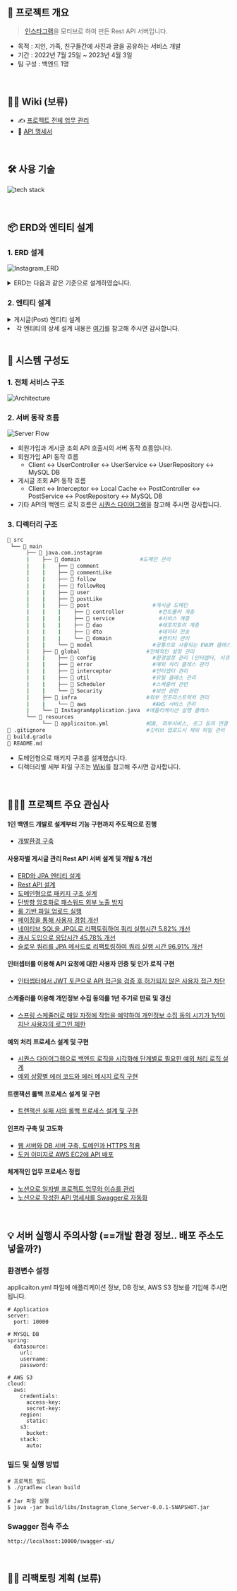 
## 📝 프로젝트 개요
> [인스타그램](https://www.instagram.com/)을 모티브로 하여 만든 Rest API 서버입니다.
- 목적 : 지인, 가족, 친구들간에 사진과 글을 공유하는 서비스 개발  
- 기간 : 2022년 7월 25일 ~ 2023년 4월 3일 
- 팀 구성 : 백엔드 1명

</br>
<!--  -->

## 💁‍♂️ Wiki  (보류)
- ✍ [프로젝트 전체 업무 관리](https://fir-lancer-6bb.notion.site/b3c9db9b528e4c1880a6d398ce62e023?pvs=4)
- 📰 [API 명세서](https://fir-lancer-6bb.notion.site/API-1d94156d9f984832ba21b023aa5716f1)

</br>

## 🛠 사용 기술
![tech stack](https://github.com/gusdn7142/ReadMe_Collection/assets/62496215/9dbcd705-5801-47ff-81b1-bf39ac10dee3)

</br>

## 📦 ERD와 엔티티 설계
### 1. ERD 설계
![Instagram_ERD](https://user-images.githubusercontent.com/62496215/183288506-76da300b-f533-4cfd-ae43-70c8a07cbfbf.png)  
<details>
  <summary> ERD는 다음과 같은 기준으로 설계하였습니다. </summary>
  <div markdown="1">

  - **공통 설계 기준**  
    1. 소문자 사용  
    2. 단어 축약 X : password (O), pwd (X)  
    3. 동사는 능동태 사용 : create_at(O), created_at(X)  
  - **테이블 설계 기준**
    1. 단수형 사용
    2. 테이블 명에 snake case(_) 사용 
  - **칼럼 설계 기준**
    1. 칼럼 명에 snake case(_) 사용
    2. password 칼럼 : 암호화된 패스워드 문자열을 저장하므로 VARCHAR(200)으로 지정
    3. image 칼럼 : 게시글 이미지에 대한 URL을 TEXT 타입으로 저장
    4. status 칼럼 : JPA Entity 클래스의 Enem 타입 status 상수와 매핑하기 위해 VARCHAR 타입 사용
  - **MySQL 데이터 타입 지정 기준**
    1. BIGINT 타입 : 많은 사용자를 감당하기 위해 idx 칼럼에 지정
    2. VARCHAR 타입 : 영문 1바이트, 한글 3바이트임을 고려하여 각 칼럼에 바이트 할당
    3. TIMSTAMP 타입 : 테이블에서 하나의 row의 값들이 생성(created_at)되고 변경(updated_at)될때마다 시각을 기록하기 위해 사용하며, JPA Entity 클래스의 LocalDateTime 타입 필드와 매핑
    
  </div>
</details>

### 2. 엔티티 설계
<details>
  <summary> 게시글(Post) 엔티티 설계 </summary>
  <div markdown="1">

  ```java
  @Entity  
  @Table(name = "post")  
  public class Post {
  
      @Id
      @GeneratedValue(strategy = GenerationType.IDENTITY)
      private Long idx;  
  
      @Column (nullable=false, columnDefinition="varchar(3002)")
      private String content;
  
      @ManyToOne(fetch = FetchType.LAZY)  
      @JoinColumn(name = "user_idx")
      private User user;  
  
      @Column (nullable=true, columnDefinition ="varchar(10) default 'VISIBLE'")
      @Enumerated(EnumType.STRING)
      private PostStatus postStatus;  
  
      @Column (columnDefinition = "varchar(10) default 'ACTIVE'")
      @Enumerated(EnumType.STRING)
      private DataStatus status;   
  
      @Column (columnDefinition = "timestamp default CURRENT_TIMESTAMP")
      private LocalDateTime createdAt;  
  
      @Column (columnDefinition = "timestamp default CURRENT_TIMESTAMP ON UPDATE CURRENT_TIMESTAMP")
      private LocalDateTime updatedAt; 
  
      @OneToMany(mappedBy = "post")
      private List<PostImage> postImages = new ArrayList<>();
  }
   ```
  </div>
</details

- 각 엔티티의 상세 설계 내용은 [여기](https://fir-lancer-6bb.notion.site/ERD-JPA-e7c2ab35454745cc87f6388da33f1c3b#bc7c2c195fc04a32982b3507d9cf6bdf)를 참고해 주시면 감사합니다.  
  
</br>

## 🔩 시스템 구성도
### 1. 전체 서비스 구조  
![Architecture](https://github.com/gusdn7142/ReadMe_Collection/assets/62496215/4f531e5c-bae5-4357-a3cd-b8b957c8ae98)

### 2. 서버 동작 흐름 
![Server Flow](https://github.com/gusdn7142/ReadMe_Collection/assets/62496215/1fc3c429-3374-41fa-b13b-9f122715b28c)
- 회원가입과 게시글 조회 API 호출시의 서버 동작 흐름입니다.
- 회원가입 API 동작 흐름  
  - Client <-> UserController <-> UserService <-> UserRepository <-> MySQL DB
- 게시글 조회 API 동작 흐름  
  - Client <-> Interceptor <-> Local Cache <-> PostController <-> PostService <-> PostRepository <-> MySQL DB 
- 기타 API의 백엔드 로직 흐름은 [시퀀스 다이어그램](https://fir-lancer-6bb.notion.site/d1ae0524506f4f4780495b73679bc597?pvs=4)을 참고해 주시면 감사합니다. 

### 3. 디렉터리 구조
```bash
📂 src
 └── 📂 main         
      ├── 📂 java.com.instagram          			
      |    ├── 📂 domain            		  #도메인 관리
      |    |    ├── 📂 comment            
      |    |    ├── 📂 commentLike
      |    |    ├── 📂 follow
      |    |    ├── 📂 followReq
      |    |    ├── 📂 user
      |    |    ├── 📂 postLike
      |    |    ├── 📂 post                    #게시글 도메인
      |    |    |    ├── 📂 controller           #컨트롤러 계층
      |    |    |    ├── 📂 service              #서비스 계층
      |    |    |    ├── 📂 dao                  #레포지토리 계층
      |    |    |    ├── 📂 dto                  #데이터 전송 
      |    |    |    └── 📂 domain               #엔티티 관리 
      |    |    └── 📂 model                   #공통으로 사용되는 ENUM 클래스 정의
      |    ├── 📂 global                     #전체적인 설정 관리
      |    |    ├── 📂 config                  #환경설정 관리 (인터셉터, 시큐리티, 스웨거)
      |    |    ├── 📂 error                   #예외 처리 클래스 관리
      |    |    ├── 📂 interceptor             #인터셉터 관리
      |    |    ├── 📂 util                    #유틸 클래스 관리
      |    |    ├── 📂 Scheduler               #스케줄러 관련
      |    |    └── 📂 Security                #보안 관련
      |    ├── 📂 infra                      #외부 인프라스트럭처 관리
      |    |    └── 📂 aws                     #AWS 서비스 관리
      |    └── 📄 InstagramApplication.java  #애플리케이션 실행 클래스
      └── 📂 resources
           └── 📄 applicaiton.yml            #DB, 외부서비스, 로그 등의 연결 설정
📄 .gitignore                                #깃허브 업로드시 제외 파일 관리  
📄 build.gradle                                                                   
📄 README.md
``` 
- 도메인형으로 패키지 구조를 설계했습니다.
- 디렉터리별 세부 파일 구조는 [Wiki](https://github.com/gusdn7142/Instagram_Clone_Server/wiki/%F0%9F%93%81-Directory-Structure)를 참고해 주시면 감사합니다.



</br>

## 👨🏻‍🏫 프로젝트 주요 관심사

####  1인 백엔드 개발로 설계부터 기능 구현까지 주도적으로 진행
- [개발환경 구축](https://fir-lancer-6bb.notion.site/11b2576fc1e348eaac5ef508ff5f8e1f?pvs=4)

#### 사용자별 게시글 관리 Rest API 서버 설계 및 개발 & 개선
- [ERD와 JPA 엔티티 설계](https://fir-lancer-6bb.notion.site/ERD-JPA-e7c2ab35454745cc87f6388da33f1c3b?pvs=4)
- [Rest API 설계](https://fir-lancer-6bb.notion.site/Rest-API-bfedc966e885459da0a600256dc59e75?pvs=4)
- [도메인형으로 패키지 구조 설계](https://fir-lancer-6bb.notion.site/132ff3e479994de9a89685a716d3e33d?pvs=4)
- [단방향 암호화로 패스워드 외부 노출 방지](https://fir-lancer-6bb.notion.site/d95eacc9e93f49f986b25f631d0e1e0b?pvs=4)
- [룰 기반 파일 업로드 실행](https://fir-lancer-6bb.notion.site/ea82b12388cd4f778b2de9865ef00d6f?pvs=4)
- [페이징을 통해 사용자 경험 개선](https://fir-lancer-6bb.notion.site/080672fffcb6411d8a109617b7c98632?pvs=4)
- [네이티브 SQL을 JPQL로 리팩토링하여 쿼리 실행시간 5.82% 개선](https://fir-lancer-6bb.notion.site/SQL-JPQL-5-82-f772f7c588014901b9dc411e8b04ba97?pvs=4)
- [캐시 도입으로 응답시간 45.78% 개선](https://fir-lancer-6bb.notion.site/32-84-963baf0d6a6449d1b8814b834acd4308?pvs=4)
- [슬로우 쿼리를 JPA 메서드로 리팩토링하여 쿼리 실행 시간 96.91% 개선](https://fir-lancer-6bb.notion.site/JPA-96-91-c7534e8b5e87495295290f69a65bfd84?pvs=4)

#### 인터셉터를 이용해 API 요청에 대한 사용자 인증 및 인가 로직 구현
- [인터셉터에서 JWT 토큰으로 API 접근을 검증 후 허가되지 않은 사용자 접근 차단](https://fir-lancer-6bb.notion.site/JWT-API-164759876b8042eba10e4835fe3fe987?pvs=4)  

#### 스케줄러를 이용해 개인정보 수집 동의를 1년 주기로 만료 및 갱신
- [스프링 스케줄러로 매일 자정에 작업을 예약하여 개인정보 수집 동의 시기가 1년이 지난 사용자의 로그인 제한](https://fir-lancer-6bb.notion.site/1-29b752ee20bc45228f68fe3227ffaf81?pvs=4)

#### 예외 처리 프로세스 설계 및 구현
- [시퀀스 다이어그램으로 백엔드 로직을 시각화해 단계별로 필요한 예외 처리 로직 설계](https://fir-lancer-6bb.notion.site/d1ae0524506f4f4780495b73679bc597?pvs=4)
- [예외 상황별 에러 코드와 에러 메시지 로직 구현](https://fir-lancer-6bb.notion.site/776cc2d85efb4880a1cf5b5f8b33b689?pvs=4)

#### 트랜잭션 롤백 프로세스 설계 및 구현
- [트랜잭션 실패 시의 롤백 프로세스 설계 및 구현](https://fir-lancer-6bb.notion.site/fc6074bc4ff44834b7a022cb04a9a6f8?pvs=4)

#### 인프라 구축 및 고도화
- [웹 서버와 DB 서버 구축, 도메인과 HTTPS 적용](https://fir-lancer-6bb.notion.site/DB-HTTPS-c068bdd0b4534b05b4e6f94e6537cb0a?pvs=4)
- [도커 이미지로 AWS EC2에 API 배포](https://fir-lancer-6bb.notion.site/AWS-EC2-API-a05588b829af48b698a270257a537ce8?pvs=4)

#### 체계적인 업무 프로세스 정립
- [노션으로 일자별 프로젝트 업무와 이슈를 관리](https://fir-lancer-6bb.notion.site/b3c9db9b528e4c1880a6d398ce62e023?pvs=4)
- [노션으로 작성한 API 명세서를 Swagger로 자동화](https://fir-lancer-6bb.notion.site/API-Swagger-064802576f504d11a00cf0a19611957a?pvs=4)




</br>

## 💡 서버 실행시 주의사항 (==개발 환경 정보..  배포 주소도 넣을까?)

### 환경변수 설정
applicaiton.yml 파일에 애플리케이션 정보, DB 정보, AWS S3 정보를 기입해 주시면 됩니다.
  
```
# Application
server:
  port: 10000

# MYSQL DB
spring:
  datasource:
    url:
    username: 
    password: 

# AWS S3
cloud:
  aws:
    credentials:
      access-key:
      secret-key:
    region:
      static: 
    s3:
      bucket: 
    stack:
      auto: 
``` 
  
### 빌드 및 실행 방법  
```
# 프로젝트 빌드 
$ ./gradlew clean build

# Jar 파일 실행
$ java -jar build/libs/Instagram_Clone_Server-0.0.1-SNAPSHOT.jar
``` 
  
### Swagger 접속 주소
  ```
  http://localhost:10000/swagger-ui/
  ```

</br>

## 👩‍💻 리팩토링 계획 (보류) 
  
